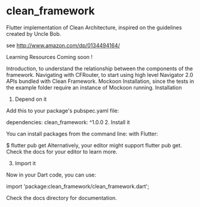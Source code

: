 # clean_framework
Flutter implementation of Clean Architecture, inspired on the guidelines created by Uncle Bob.

see http://www.amazon.com/dp/0134494164/

Learning Resources 
Coming soon !

Introduction, to understand the relationship between the components of the framework.
Navigating with CFRouter, to start using high level Navigator 2.0 APIs bundled with Clean Framework.
Mockoon Installation, since the tests in the example folder require an instance of Mockoon running.
Installation 

1. Depend on it 

Add this to your package's pubspec.yaml file:

dependencies:
    clean_framework: ^1.0.0
2. Install it 

You can install packages from the command line: with Flutter:

$ flutter pub get
Alternatively, your editor might support flutter pub get. Check the docs for your editor to learn more.

3. Import it 

Now in your Dart code, you can use:

import 'package:clean_framework/clean_framework.dart';

Check the docs directory for documentation.
